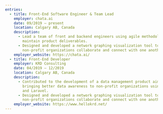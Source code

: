 ```yaml
---
entries:
  - title: Front-End Software Engineer & Team Lead
    employer: chata.ai
    date: 09/2019 – present
    location: Calgary AB, Canada
    description:
      - Lead a team of front and backend engineers using agile methodology to
        maintain product deliverables.
      - Designed and developed a network graphing visualization tool to help
        non-profit organizations collaborate and connect with one another.
    employer_website: https://chata.ai/
  - title: Front-End Developer
    employer: KRD Consulting
    date: 04/2019 – 12/2019
    location: Calgary AB, Canada
    description:
      - Contributed to the development of a data management product aimed at
        bringing better data awareness to non-profit organizations using VueJS
        and Laravel.
      - Designed and developed a network graphing visualization tool to help
        non-profit organizations collaborate and connect with one another.
    employer_website: https://www.hellokrd.net/
---
```

